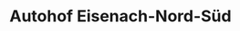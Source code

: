 ---
title: "Autohof Eisenach-Nord-Süd"
url: /krauthausen/autohof-eisenach-nord-sued/
shop: Allgemein
---